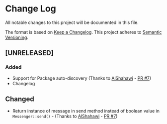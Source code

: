 # Change Log

All notable changes to this project will be documented in this file.

The format is based on [Keep a Changelog](http://keepachangelog.com/). This project adheres to [Semantic Versioning](http://semver.org/).

## [UNRELEASED]

### Added

- Support for Package auto-discovery (Thanks to [AlShahawi](https://github.com/AlShahawi) - [PR #7](https://github.com/gerardojbaez/messenger/pull/7))
- Changelog

## Changed

- Return instance of message in send method instead of boolean value in `Messenger::send()` - (Thanks to [AlShahawi](https://github.com/AlShahawi) - [PR #7](https://github.com/gerardojbaez/messenger/pull/7))